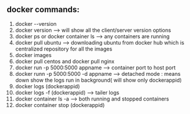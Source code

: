 docker commands:
----------------

1) docker --version
2) docker version --> will show all the client/server version options
3) docker ps  or docker container ls --> any containers are running
4) docker pull ubuntu --> downloading ubuntu from docker hub which is centralized repository for all the images
5) docker images
6) docker pull centos  and docker pull nginx
7) docker run -p 5000:5000 appname --> container port to host port 
8) docker runn -p 5000:5000 -d appname --> detached mode : means down show the logs run in background( will show only dockerappid)
9) docker logs (dockerappid)
10) docker logs -f (dockerappid) --> tailer logs
11) docker container ls -a --> both running and stopped containers
12) docker container stop (dockerappid)


